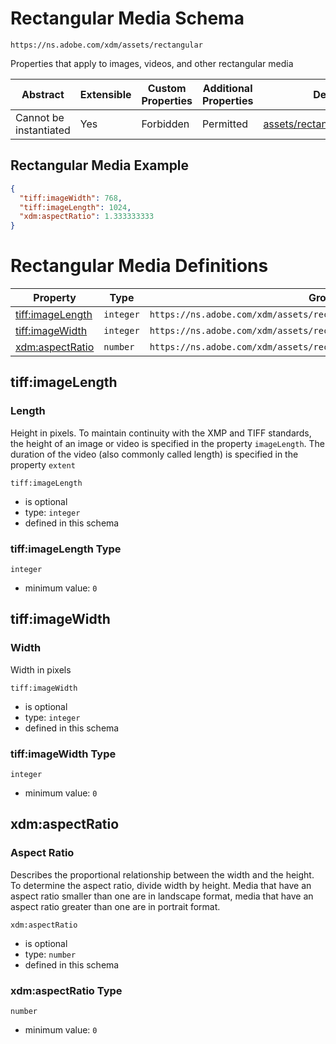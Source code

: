 
# Rectangular Media Schema

```
https://ns.adobe.com/xdm/assets/rectangular
```

Properties that apply to images, videos, and other rectangular media

| Abstract | Extensible | Custom Properties | Additional Properties | Defined In |
|----------|------------|-------------------|-----------------------|------------|
| Cannot be instantiated | Yes | Forbidden | Permitted | [assets/rectangular.schema.json](assets/rectangular.schema.json) |

## Rectangular Media Example
```json
{
  "tiff:imageWidth": 768,
  "tiff:imageLength": 1024,
  "xdm:aspectRatio": 1.333333333
}
```

# Rectangular Media Definitions

| Property | Type | Group |
|----------|------|-------|
| [tiff:imageLength](#tiff:imageLength) | `integer` | `https://ns.adobe.com/xdm/assets/rectangular#/definitions/rectangular` |
| [tiff:imageWidth](#tiff:imageWidth) | `integer` | `https://ns.adobe.com/xdm/assets/rectangular#/definitions/rectangular` |
| [xdm:aspectRatio](#xdm:aspectRatio) | `number` | `https://ns.adobe.com/xdm/assets/rectangular#/definitions/rectangular` |

## tiff:imageLength
### Length

Height in pixels. To maintain continuity with the XMP and TIFF standards, the height of an image or video is specified in the property `imageLength`. The duration of the video (also commonly called length) is specified in the property `extent`

`tiff:imageLength`
* is optional
* type: `integer`
* defined in this schema

### tiff:imageLength Type


`integer`
* minimum value: `0`






## tiff:imageWidth
### Width

Width in pixels

`tiff:imageWidth`
* is optional
* type: `integer`
* defined in this schema

### tiff:imageWidth Type


`integer`
* minimum value: `0`






## xdm:aspectRatio
### Aspect Ratio

Describes the proportional relationship between the width and the height. To determine the aspect ratio, divide width by height. Media that have an aspect ratio smaller than one are in landscape format, media that have an aspect ratio greater than one are in portrait format.

`xdm:aspectRatio`
* is optional
* type: `number`
* defined in this schema

### xdm:aspectRatio Type


`number`
* minimum value: `0`





